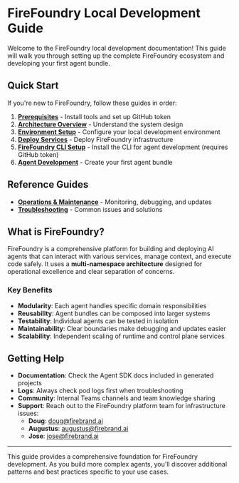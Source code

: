 # FireFoundry Local Development Guide

Welcome to the FireFoundry local development documentation! This guide will walk you through setting up the complete FireFoundry ecosystem and developing your first agent bundle.

## Quick Start

If you're new to FireFoundry, follow these guides in order:

1. **[Prerequisites](01-prerequisites.md)** - Install tools and set up GitHub token
2. **[Architecture Overview](02-architecture.md)** - Understand the system design
3. **[Environment Setup](03-environment-setup.md)** - Configure your local development environment
4. **[Deploy Services](04-deployment.md)** - Deploy FireFoundry infrastructure
5. **[FireFoundry CLI Setup](05-ff-cli-setup.md)** - Install the CLI for agent development (requires GitHub token)
6. **[Agent Development](06-agent-development.md)** - Create your first agent bundle

## Reference Guides

- **[Operations & Maintenance](07-operations.md)** - Monitoring, debugging, and updates
- **[Troubleshooting](09-troubleshooting.md)** - Common issues and solutions

## What is FireFoundry?

FireFoundry is a comprehensive platform for building and deploying AI agents that can interact with various services, manage context, and execute code safely. It uses a **multi-namespace architecture** designed for operational excellence and clear separation of concerns.

### Key Benefits

- **Modularity**: Each agent handles specific domain responsibilities
- **Reusability**: Agent bundles can be composed into larger systems
- **Testability**: Individual agents can be tested in isolation
- **Maintainability**: Clear boundaries make debugging and updates easier
- **Scalability**: Independent scaling of runtime and control plane services

## Getting Help

- **Documentation**: Check the Agent SDK docs included in generated projects
- **Logs**: Always check pod logs first when troubleshooting
- **Community**: Internal Teams channels and team knowledge sharing
- **Support**: Reach out to the FireFoundry platform team for infrastructure issues:
  - **Doug**: doug@firebrand.ai
  - **Augustus**: augustus@firebrand.ai
  - **Jose**: jose@firebrand.ai

---

This guide provides a comprehensive foundation for FireFoundry development. As you build more complex agents, you'll discover additional patterns and best practices specific to your use cases.
